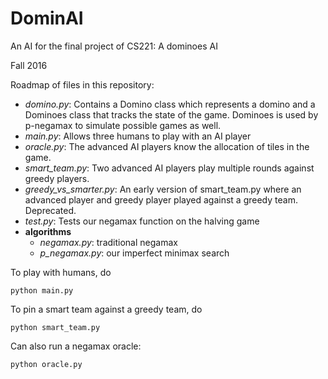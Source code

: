 # DominAI
An AI for the final project of CS221: A dominoes AI

Fall 2016

Roadmap of files in this repository: 

- *domino.py*: Contains a Domino class which represents a domino and a Dominoes class that tracks the state of the game. Dominoes is used by p-negamax to simulate possible games as well. 
- *main.py*: Allows three humans to play with an AI player
- *oracle.py*: The advanced AI players know the allocation of tiles in the game. 
- *smart_team.py*: Two advanced AI players play multiple rounds against greedy players. 
- *greedy_vs_smarter.py*: An early version of smart_team.py where an advanced player and greedy player played against a greedy team. Deprecated. 
- *test.py*: Tests our negamax function on the halving game 
- **algorithms**
	- *negamax.py*: traditional negamax
	- *p_negamax.py*: our imperfect minimax search 

To play with humans, do

```
python main.py
```

To pin a smart team against a greedy team, do

```
python smart_team.py
```

Can also run a negamax oracle: 

```
python oracle.py 
```

